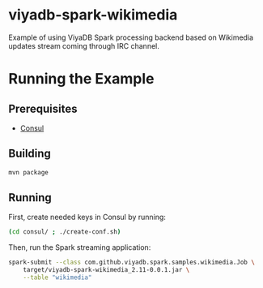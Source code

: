 viyadb-spark-wikimedia
=======================

Example of using ViyaDB Spark processing backend based on Wikimedia updates stream coming through IRC channel.

# Running the Example

## Prerequisites

 * [Consul](http://www.consul.io)
 
## Building

```bash
mvn package
```

## Running

First, create needed keys in Consul by running:

```bash
(cd consul/ ; ./create-conf.sh)
```

Then, run the Spark streaming application:

```bash
spark-submit --class com.github.viyadb.spark.samples.wikimedia.Job \
    target/viyadb-spark-wikimedia_2.11-0.0.1.jar \
    --table "wikimedia"
```


